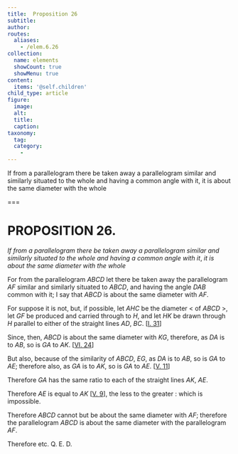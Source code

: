 ```yaml
---
title:  Proposition 26
subtitle: 
author:
routes:
  aliases:
    - /elem.6.26
collection:
  name: elements
  showCount: true
  showMenu: true
content:
  items: '@self.children'
child_type: article
figure:
  image:
  alt:
  title:
  caption:
taxonomy:
  tag:
  category:
    - 
---
```


<p><emph>If from a parallelogram there be taken away a parallelogram similar and similarly situated to the whole and having a common angle with it</emph>, <emph>it is about the same diameter with the whole</emph>
      </p>

===

<h1>PROPOSITION 26.</h1>
<p><em>If from a parallelogram there be taken away a parallelogram similar and similarly situated to the whole and having a common angle with it</em>, <em>it is about the same diameter with the whole</em>
      </p>

<p>For from the parallelogram <em>ABCD</em> let there be taken away the parallelogram <em>AF</em> similar and similarly situated to <em>ABCD</em>, and having the angle <em>DAB</em> common with it;  I say that <em>ABCD</em> is about the same diameter with <em>AF</em>. </p>

<p>For suppose it is not, but, if possible, let <em>AHC</em> be the diameter &lt; of <em>ABCD</em> &gt;, let <em>GF</em> be produced and carried through to <em>H</em>, and let <em>HK</em> be drawn through <em>H</em> parallel to either of the straight lines <em>AD</em>, <em>BC</em>. [<a href="/elem.1.31">I. 31</a>] </p>

<p>Since, then, <em>ABCD</em> is about the same diameter with <em>KG</em>, therefore, as <em>DA</em> is to <em>AB</em>, so is <em>GA</em> to <em>AK</em>. [<a href="/elem.6.24">VI. 24</a>] </p>

<p>But also, because of the similarity of <em>ABCD</em>, <em>EG</em>, <span class="center">as <em>DA</em> is to <em>AB</em>, so is <em>GA</em> to <em>AE</em>;</span> therefore also, as <em>GA</em> is to <em>AK</em>, so is <em>GA</em> to <em>AE</em>. [<a href="/elem.5.11">V. 11</a>] </p>

<p>Therefore <em>GA</em> has the same ratio to each of the straight lines <em>AK</em>, <em>AE</em>. <pb n="256"/></p>

<p>Therefore <em>AE</em> is equal to <em>AK</em> [<a href="/elem.5.9">V. 9</a>], the less to the greater : which is impossible. </p>

<p>Therefore <em>ABCD</em> cannot but be about the same diameter with <em>AF</em>; therefore the parallelogram <em>ABCD</em> is about the same diameter with the parallelogram <em>AF</em>. </p>

<p>Therefore etc. Q. E. D.</p>
